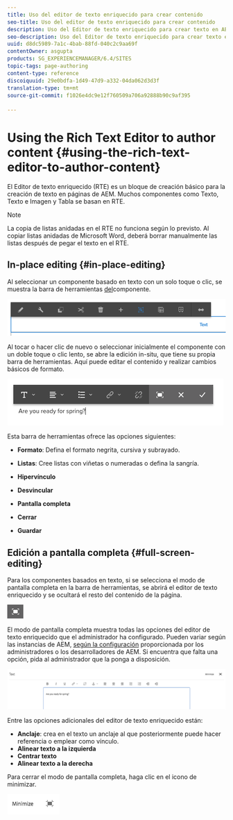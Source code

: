 ```yaml
---
title: Uso del editor de texto enriquecido para crear contenido
seo-title: Uso del editor de texto enriquecido para crear contenido
description: Uso del Editor de texto enriquecido para crear texto en AEM.
seo-description: Uso del Editor de texto enriquecido para crear texto en AEM.
uuid: d8dc5989-7a1c-4bab-88fd-040c2c9aa69f
contentOwner: asgupta
products: SG_EXPERIENCEMANAGER/6.4/SITES
topic-tags: page-authoring
content-type: reference
discoiquuid: 29e0bdfa-1d49-47d9-a332-04da062d3d3f
translation-type: tm+mt
source-git-commit: f1026e4dc9e12f760509a706a92888b90c9af395

---
```



# Using the Rich Text Editor to author content {#using-the-rich-text-editor-to-author-content}

El Editor de texto enriquecido (RTE) es un bloque de creación básico para la creación de texto en páginas de AEM. Muchos componentes como Texto, Texto e Imagen y Tabla se basan en RTE.

>[!NOTE]
>
>La copia de listas anidadas en el RTE no funciona según lo previsto. Al copiar listas anidadas de Microsoft Word, deberá borrar manualmente las listas después de pegar el texto en el RTE.

## In-place editing {#in-place-editing}

Al seleccionar un componente basado en texto con un solo toque o clic, se muestra la barra de herramientas [del](../sites-authoring/editing-content.md#edit-configure-copy-cut-delete-paste)componente.

![screen_shot_2018-03-21at163054](assets/screen_shot_2018-03-21at163054.png)

Al tocar o hacer clic de nuevo o seleccionar inicialmente el componente con un doble toque o clic lento, se abre la edición in-situ, que tiene su propia barra de herramientas. Aquí puede editar el contenido y realizar cambios básicos de formato.

![screen_shot_2018-03-21at163214](assets/screen_shot_2018-03-21at163214.png)

Esta barra de herramientas ofrece las opciones siguientes:

* **Formato**: Defina el formato negrita, cursiva y subrayado.

* **Listas**: Cree listas con viñetas o numeradas o defina la sangría.

* **Hipervínculo**

* **Desvincular**

* **Pantalla completa**

* **Cerrar**

* **Guardar**

## Edición a pantalla completa {#full-screen-editing}

Para los componentes basados en texto, si se selecciona el modo de pantalla completa en la barra de herramientas, se abrirá el editor de texto enriquecido y se ocultará el resto del contenido de la página.

![](do-not-localize/screen_shot_2018-03-21at163236.png)

El modo de pantalla completa muestra todas las opciones del editor de texto enriquecido que el administrador ha configurado. Pueden variar según las instancias de AEM, [según la configuración](../sites-administering/rich-text-editor.md) proporcionada por los administradores o los desarrolladores de AEM. Si encuentra que falta una opción, pida al administrador que la ponga a disposición.

![screen_shot_2018-03-21at163248](assets/screen_shot_2018-03-21at163248.png)

Entre las opciones adicionales del editor de texto enriquecido están:

* **Anclaje**: crea en el texto un anclaje al que posteriormente puede hacer referencia o emplear como vínculo.
* **Alinear texto a la izquierda**
* **Centrar texto**
* **Alinear texto a la derecha**

Para cerrar el modo de pantalla completa, haga clic en el icono de minimizar.

![screen_shot_2018-03-21at163323](assets/screen_shot_2018-03-21at163323.png)
